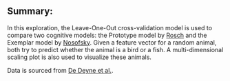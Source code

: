 ## Summary:

In this exploration, the Leave-One-Out cross-validation model is used to compare two cognitive models: the Prototype model by [Rosch](https://psycnet.apa.org/record/2003-02712-010) and the Exemplar model by [Nosofsky](https://psycnet.apa.org/doi/10.1037/0096-3445.117.4.412). Given a feature vector for a random animal, both try to predict whether the animal is a bird or a fish. A multi-dimensional scaling plot is also used to visualize these animals.

Data is sourced from [De Deyne et al.](http://dx.doi.org/10.3758/BRM.40.4.1030).